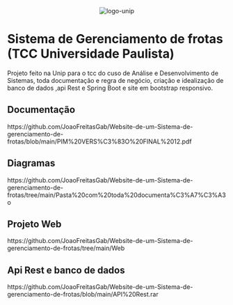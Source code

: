 <div align="center"><img src="https://logoeps.com/wp-content/uploads/2013/06/unip-vector-logo.png"  alt="logo-unip"/></div>

# Sistema de Gerenciamento de frotas (TCC Universidade Paulista)
Projeto feito na Unip para o tcc do cuso de Análise e Desenvolvimento de Sistemas, toda documentação e regra de negócio, criação e idealização de banco de dados ,api Rest e Spring Boot e site em bootstrap responsivo.

<div>
<h2>Documentação</h2>
<p>https://github.com/JoaoFreitasGab/Website-de-um-Sistema-de-gerenciamento-de-frotas/blob/main/PIM%20VERS%C3%83O%20FINAL%2012.pdf</p>

<h2>Diagramas</h2>
<p>https://github.com/JoaoFreitasGab/Website-de-um-Sistema-de-gerenciamento-de-frotas/tree/main/Pasta%20com%20toda%20documenta%C3%A7%C3%A3o</p>  
  
<h2>Projeto Web</h2>
<p>https://github.com/JoaoFreitasGab/Website-de-um-Sistema-de-gerenciamento-de-frotas/tree/main/Web</p>  
 
<h2>Api Rest e banco de dados</h2>
<p>https://github.com/JoaoFreitasGab/Website-de-um-Sistema-de-gerenciamento-de-frotas/blob/main/API%20Rest.rar</p>  
  
</div>

